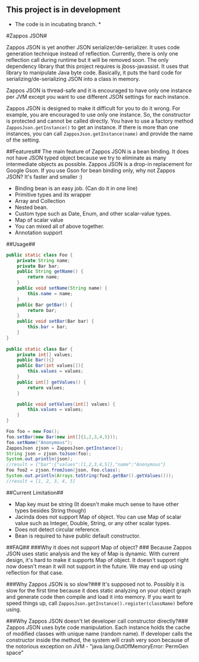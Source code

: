 ## This project is in development ##
* The code is in incubating branch. *

#Zappos JSON#

Zappos JSON is yet another JSON serializer/de-serializer. It uses code generation technique instead of
reflection. Currently, there is only one reflection call during runtime but it will be removed soon.
The only dependency library that this project requires is jboss-javassist. It uses that library to
manipulate Java byte code. Basically, it puts the hard code for serializing/de-serializing JSON 
into a class in memory.

Zappos JSON is thread-safe and it is encouraged to have only one instance per JVM except you want to use
different JSON settings for each instance. 

Zappos JSON is designed to make it difficult for you to do it wrong. For example, you are
encouraged to use only one instance. So, the constructor is protected and cannot be called directly.
You have to use a factory method `ZapposJson.getInstance()` to get an instance. If there is more than
one instances, you can call `ZapposJson.getInstance(name)` and provide the name of the setting.

##Features##
The main feature of Zappos JSON is a bean binding. It does not have JSON typed object because we try to eliminate
as many intermediate objects as possible. Zappos JSON is a drop-in replacement for Google Gson.
If you use Gson for bean binding only, why not Zappos JSON? It's faster and smaller :)

- Binding bean is an easy job. (Can do it in one line)
- Primitive types and its wrapper
- Array and Collection
- Nested bean.
- Custom type such as Date, Enum, and other scalar-value types.
- Map of scalar value
- You can mixed all of above together. 
- Annotation support 

##Usage##

```java
public static class Foo {
    private String name;
    private Bar bar;
    public String getName() {
        return name;
    }
    public void setName(String name) {
        this.name = name;
    }
    public Bar getBar() {
        return bar;
    }
    public void setBar(Bar bar) {
        this.bar = bar;
    }
}
    
public static class Bar {
    private int[] values;
    public Bar(){}
    public Bar(int values[]){
        this.values = values;
    }
    public int[] getValues() {
        return values;
    }

    public void setValues(int[] values) {
        this.values = values;
    }
}

Foo foo = new Foo();
foo.setBar(new Bar(new int[]{1,2,3,4,5}));
foo.setName("Anonymous");
ZapposJson zjson = ZapposJson.getInstance();
String json = zjson.toJson(foo);
System.out.println(json);
//result = {"bar":{"values":[1,2,3,4,5]},"name":"Anonymous"}
Foo foo2 = zjson.fromJson(json, Foo.class);
System.out.println(Arrays.toString(foo2.getBar().getValues()));
//result = [1, 2, 3, 4, 5]
```

##Current Limitation##
- Map key must be string (It doesn't make much sense to have other types besides String though)
- Jacinda does not support Map of object. You can use Map of scalar value such as Integer, Double, String, or any other scalar types.
- Does not detect circular reference.
- Bean is required to have public default constructor.

##FAQ##
###Why it does not support Map of object? ###
Because Zappos JSON uses static analysis and the key of Map is dynamic. With current design, it's hard to make it supports
Map of object. It doesn't support right now doesn't mean it will not support in the future. We may end up using reflection
for that case.

###Why Zappos JSON is so slow?###
It's supposed not to. Possibly it is slow for the first time because it does static analyzing on your object graph
and generate code then compile and load it into memory. If you want to speed things up, call `ZapposJson.getInstance().register(className)` before using.

###Why Zappos JSON doesn't let developer call constructor directly?###
Zappos JSON uses byte code manipulation. Each instance holds the cache of modified classes with unique name (random name).
If developer calls the constructor inside the method, the system will crash very soon because of the notorious
exception on JVM - "java.lang.OutOfMemoryError: PermGen space"







